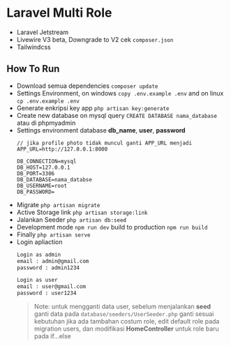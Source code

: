 # Laravel Multi Role

- Laravel Jetstream
- Livewire V3 beta, Downgrade to V2 cek `composer.json`
- Tailwindcss

## How To Run

- Download semua dependencies `composer update `
- Settings Environment, on windows `copy .env.example .env` and on linux `cp .env.example .env`
- Generate enkripsi key app `php artisan key:generate`
- Create new database on mysql query `CREATE DATABASE nama_database` atau di phpmyadmin
- Settings environment database **db_name**, **user**, **password**
  ```env
  // jika profile photo tidak muncul ganti APP_URL menjadi
  APP_URL=http://127.0.0.1:8000

  DB_CONNECTION=mysql
  DB_HOST=127.0.0.1
  DB_PORT=3306
  DB_DATABASE=nama_databse
  DB_USERNAME=root
  DB_PASSWORD=
  ```
- Migrate `php artisan migrate`
- Active Storage link `php artisan storage:link`
- Jalankan Seeder `php artisan db:seed`
- Development mode `npm run dev` build to production `npm run build`
- Finally `php artisan serve`
- Login apliaction
  ```txt
  Login as admin
  email : admin@gmail.com
  password : admin1234
  
  Login as user
  email : user@gmail.com
  password : user1234
  ```
  > Note: untuk mengganti data user, sebelum menjalankan **seed** ganti data pada `database/seeders/UserSeeder.php` ganti sesuai kebutuhan jika ada tambahan costum role, edit default role pada migration users, dan modifikasi **HomeController** untuk role baru pada if...else


